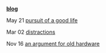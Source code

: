 <a href="https://tek256.com/"><b>blog</b></a>
  
<!-- BLOG-POST-LIST:START -->
  May 21 [pursuit of a good life](//tek256.com/posts/pursuite-of-a-good-life/)  

  Mar 02 [distractions](//tek256.com/posts/distractions/)  

  Nov 16 [an argument for old hardware](//tek256.com/posts/an-argument-for-old-hardware/)  
<!-- BLOG-POST-LIST:END -->
